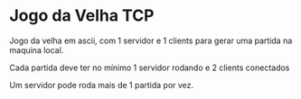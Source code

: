 # Jogo da Velha TCP

Jogo da velha em ascii, com 1 servidor e 1 clients para gerar uma partida na maquina local.

Cada partida deve ter no mínimo 1 servidor rodando e 2 clients conectados

Um servidor pode roda mais de 1 partida por vez.
